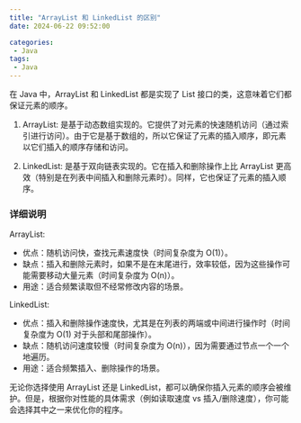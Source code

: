 ```yaml
---
title: "ArrayList 和 LinkedList 的区别"
date: 2024-06-22 09:52:00

categories:
 - Java
tags:
 - Java
---
```


在 Java 中，ArrayList 和 LinkedList 都是实现了 List 接口的类，这意味着它们都保证元素的顺序。

1. ArrayList: 是基于动态数组实现的。它提供了对元素的快速随机访问（通过索引进行访问）。由于它是基于数组的，所以它保证了元素的插入顺序，即元素以它们插入的顺序存储和访问。

2. LinkedList: 是基于双向链表实现的。它在插入和删除操作上比 ArrayList 更高效（特别是在列表中间插入和删除元素时）。同样，它也保证了元素的插入顺序。

### 详细说明

ArrayList:

 - 优点：随机访问快，查找元素速度快（时间复杂度为 O(1)）。
 - 缺点：插入和删除元素时，如果不是在末尾进行，效率较低，因为这些操作可能需要移动大量元素（时间复杂度为 O(n)）。
 - 用途：适合频繁读取但不经常修改内容的场景。

LinkedList:

 - 优点：插入和删除操作速度快，尤其是在列表的两端或中间进行操作时（时间复杂度为 O(1) 对于头部和尾部操作）。
 - 缺点：随机访问速度较慢（时间复杂度为 O(n)），因为需要通过节点一个一个地遍历。
 - 用途：适合频繁插入、删除操作的场景。

无论你选择使用 ArrayList 还是 LinkedList，都可以确保你插入元素的顺序会被维护。但是，根据你对性能的具体需求（例如读取速度 vs 插入/删除速度），你可能会选择其中之一来优化你的程序。